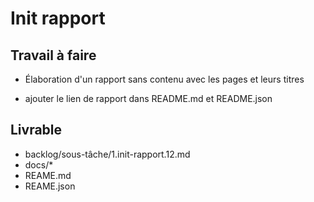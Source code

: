 # Init rapport

## Travail à faire
- Élaboration d'un rapport sans contenu avec les pages et leurs titres

- ajouter le lien de rapport dans README.md et README.json


  
## Livrable


- backlog/sous-tâche/1.init-rapport.12.md
- docs/*
- REAME.md
- REAME.json

